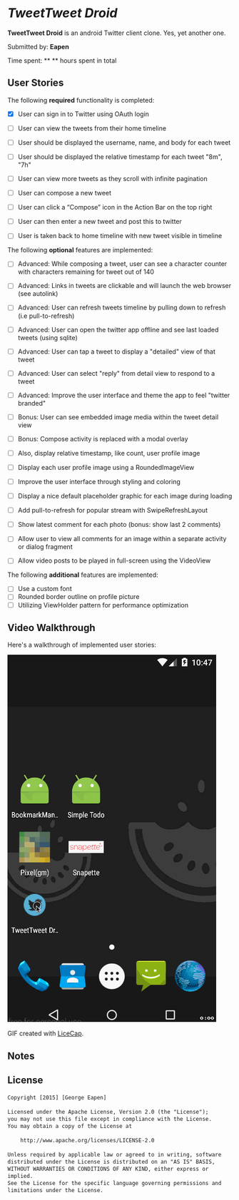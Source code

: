 # *TweetTweet Droid*

**TweetTweet Droid** is an android Twitter client clone. Yes, yet another one.

Submitted by: **Eapen**

Time spent: ** ** hours spent in total

## User Stories

The following **required** functionality is completed:


* [x] User can sign in to Twitter using OAuth login
* [ ] User can view the tweets from their home timeline
* [ ] User should be displayed the username, name, and body for each tweet
* [ ] User should be displayed the relative timestamp for each tweet "8m", "7h"
* [ ] User can view more tweets as they scroll with infinite pagination
* [ ] User can compose a new tweet
* [ ] User can click a “Compose” icon in the Action Bar on the top right
* [ ] User can then enter a new tweet and post this to twitter
* [ ] User is taken back to home timeline with new tweet visible in timeline


The following **optional** features are implemented:

* [ ] Advanced: While composing a tweet, user can see a character counter with characters remaining for tweet out of 140
* [ ] Advanced: Links in tweets are clickable and will launch the web browser (see autolink)
* [ ] Advanced: User can refresh tweets timeline by pulling down to refresh (i.e pull-to-refresh)
* [ ] Advanced: User can open the twitter app offline and see last loaded tweets (using sqlite)
* [ ] Advanced: User can tap a tweet to display a "detailed" view of that tweet
* [ ] Advanced: User can select "reply" from detail view to respond to a tweet
* [ ] Advanced: Improve the user interface and theme the app to feel "twitter branded"
* [ ] Bonus: User can see embedded image media within the tweet detail view
* [ ] Bonus: Compose activity is replaced with a modal overlay

* [ ] Also, display relative timestamp, like count, user profile image
* [ ]  Display each user profile image using a RoundedImageView
* [ ]  Improve the user interface through styling and coloring
* [ ]  Display a nice default placeholder graphic for each image during loading
* [ ] Add pull-to-refresh for popular stream with SwipeRefreshLayout
* [ ]  Show latest comment for each photo (bonus: show last 2 comments)
* [ ]  Allow user to view all comments for an image within a separate activity or dialog fragment
* [ ]  Allow video posts to be played in full-screen using the VideoView

The following **additional** features are implemented:

* [ ] Use a custom font
* [ ] Rounded border outline on profile picture
* [ ] Utilizing ViewHolder pattern for performance optimization

## Video Walkthrough 

Here's a walkthrough of implemented user stories:

<img src='https://github.com/eapen/tweettweetdroid/blob/master/tweettweetdroid-screencap.gif' title='Video Walkthrough' width='' alt='Video Walkthrough' />

GIF created with [LiceCap](http://www.cockos.com/licecap/).

## Notes



## License

    Copyright [2015] [George Eapen]

    Licensed under the Apache License, Version 2.0 (the "License");
    you may not use this file except in compliance with the License.
    You may obtain a copy of the License at

        http://www.apache.org/licenses/LICENSE-2.0

    Unless required by applicable law or agreed to in writing, software
    distributed under the License is distributed on an "AS IS" BASIS,
    WITHOUT WARRANTIES OR CONDITIONS OF ANY KIND, either express or implied.
    See the License for the specific language governing permissions and
    limitations under the License.
